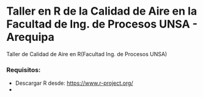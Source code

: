 # Taller en R de la Calidad de Aire en la Facultad de Ing. de Procesos UNSA  - Arequipa
Taller de Calidad de Aire  en R(Facultad Ing. de Procesos UNSA)


### Requisitos:
- Descargar R desde: https://www.r-project.org/
- 
